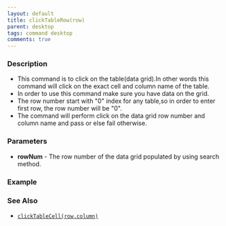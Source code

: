 ```yaml
---
layout: default
title: clickTableRow(row)
parent: desktop
tags: command desktop
comments: true
---
```


### Description
- This command is to click on the table(data grid).In other words this command will click on the exact cell and column 
  name of the table.
- In order to use this command make sure you have data on the grid.
- The row number start with "0" index for any table,so in order to enter first row, the row number will be "0".
- The command will perform click on the data grid row number and column name and pass or else fail otherwise.


### Parameters
- **rowNum** -  The row number of the data grid populated by using search method.


### Example


### See Also
- [`clickTableCell(row,column)`](clickTableCell(row,column))
